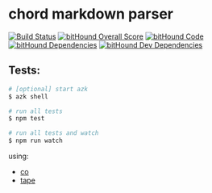 # chord markdown parser

[![Build Status](https://travis-ci.org/saitodisse/co-tape-boilerplate.svg)](https://travis-ci.org/saitodisse/co-tape-boilerplate)
[![bitHound Overall Score](https://www.bithound.io/github/saitodisse/co-tape-boilerplate/badges/score.svg)](https://www.bithound.io/github/saitodisse/co-tape-boilerplate)
[![bitHound Code](https://www.bithound.io/github/saitodisse/co-tape-boilerplate/badges/code.svg)](https://www.bithound.io/github/saitodisse/co-tape-boilerplate)
[![bitHound Dependencies](https://www.bithound.io/github/saitodisse/co-tape-boilerplate/badges/dependencies.svg)](https://www.bithound.io/github/saitodisse/co-tape-boilerplate/master/dependencies/npm)
[![bitHound Dev Dependencies](https://www.bithound.io/github/saitodisse/co-tape-boilerplate/badges/devDependencies.svg)](https://www.bithound.io/github/saitodisse/co-tape-boilerplate/master/dependencies/npm)

## Tests:

```sh
# [optional] start azk
$ azk shell

# run all tests
$ npm test

# run all tests and watch
$ npm run watch
```

using:
- [co](https://github.com/tj/co)
- [tape](https://github.com/substack/tape)

